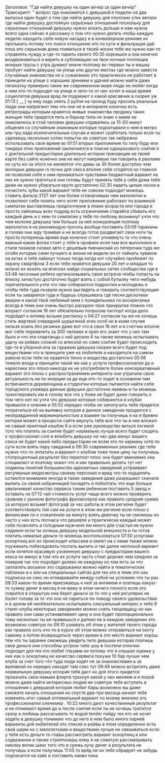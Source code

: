 Заголовок: "Где найти девушку на один вечер за один вечер"
Транскрипт: "
вопрос где знакомится с девушкой я поделю на два выпуска один будет о том где найти девушку для плотских утех автора где найти девушку достойную серьёзных отношений поскольку для серьезных отношений девушку нужно искать дольше и нам нужна всего одна сейчас я расскажу о том что нужно делать чтобы каждую неделю находить себе новую насадку и в конвейерном режиме их протыкать потому что поиск отношения это по сути и фильтрация дай пока это серьезная дома появиться в твоей жизни тебе же нужно как-то справлять нужду и где-то парить своего
00:35
корнишон а она конечно воздерживаться и верить в сублимацию на твои ночные поллюции мокрые трусы с утра думают иначе поэтому во-первых ты и машку пробует найти девушку на улице или других местах где можно завести случайные знакомства но к сожалению это практически не работает в принципе на улице с хорошим зрением и удачей можно найти даже пятихатку примерно такие же современном мире люди не любят когда к ним кто-то подходит на улице и чего-то от них хочет в наше время социопатов девушка вряд ли подумают о какой красавчик а скорее уж
01:13
[ __ ] чу ему надо опять 2 рубля на проезд буду просить реальные люди они напрягают тем что они не в интернете конечно есть ретрограды которым нравятся живые знакомства продажу таких женщин тебе придется петь и барьер типа не знаю о маме не знакомлюсь я стой человек девушки отдавались за 15-20 минут общения со случайным знакомым которые подкатывали к ним в метро или трц лада исключительные случаи и может сработать только если ты сделаешь несколько сотен попыток не советую так небрежно использовать свое время во
01:51
вторых приложение по типу буду или тиндера этих приложений заключается в поиске одноразового соития я с длительной предыстории длительно истории транзакции на твоей карте без сайте конечно они не могут напрямую так говорить в рекламе но суть из-за этого не меняется что дамы за 30 более доступно чем молодые девушки rs почки для секса вполне себе сгодятся но главное не позволяя себе к ним проникаться чувствами бюджетный вариант на них не нужно тратиться они готовы будут принять тебя у себя дома тебе даже не нужно убираться круто достаточно
02:30
надеть целые носки и почистить зубы какой вариант тебе не совсем подходит можешь ставить фильтр 2127 лет они более сговорчивым чем малолетки и позволяют себе понять чего хотят приложение работают по взаимной симпатии выставляешь предпочтение в плане возраста или города и просто лайкаешь всех подряд есть ограничение старайся сбивать его каждый день и с кем-то симпатии у тебя по-любому возникнут учти что чем моложе девушка тем больше за неё конкуренция поэтому малолеток я не рекомендую трогать вообще поставить
03:09
тараканы в голове они жду трамвая и не всегда готов раздвигает свои ноги ты просто потеряешь время еще конечно стоит упомянуть то что очень важный какие фотки стоят у тебя в профиле если там все выполнено в стиле пазиков сковал авто с дешевым пивчанский из пятерочки туда же особи которые сами лучшего в жизни не видели он от лайкать чуваков на яхтах а тебя лайкнут только тогда когда кот случайно пробежит по экрану смартфона 3 если тебе нравятся девушки 20 лет и младше то можно их искать на вписках найди социальных сетях сообщества где в
03:48
песочные ребята организовывать свою встреча чтобы попасть на вписку зачастую достаточно будет взять с собой бутылку чего-нибудь горячительного учти что там собираются подростки и молодежь и чтобы тебя туда позвали нужно выглядеть и говорить соответствующие если ты заварился туда и будешь спрашивать где песни дискотеки аварии и какой твой любимый мем с понедельника по воскресенье всегда в теме они очень быстро раскрою твое прикрытие помню что возраст согласия 16 лет обязательно попросив паспорт когда дело подойдет к интиму возьми расписку о
04:27
согласии ты же не хочешь стать жертвой очередной шурыгиной этих особ ни в коем случае нельзя юзать без резинки даже вот что в свои 18 лет и я счетчик вполне мог себе перевалить за 300 человек и хрен его знает что у них там было и что эти спартанцы с ней делали 4 ты также можешь испытывать удачу на рейвах схожий со впиской но само соитие будет происходить где-то в уборной или за гаражом девушка скорее всего будет под веществами что в принципе уже на любителя а находиться на самом районе если тебе не нравятся техно и вещества достаточно
05:06
тяжело входа в принципе такой же как у услуги профессионалок да и наркотики это плохо никогда их не употребляете более консервативный вариант это плохо с распространением интернета они утратили свою актуальность на по инерции за да еще кто-то ходит в основном там встречаются деревенщина и студентки которые пытаются найти себе городского ухажера данные девушки достаточно наивны и ты можешь транслировать им в голову все что у боже не будет даже говорить о том чего нет но учти что девушки которые собираются в клубах привыкли к оленям и
05:52
нередко чтобы ее заполучить тебе придется потратиться ей на выпивку которая в данное заведение продается с неоправданной маржинальностью а взамен ты получишь я на и бревно которая может в процессе сайте вернуть тебе все что ты в нее вложил не самый приятный кэшбэк 6 а если уже руководство ваться логикой того что платить за соитие будет нормально лучше всего будет сходить к профессионал com и влюбить девушку на час-два минус вашего секса не будет какой либо предыстории не всем это по карману хотя по сути если взять пару свиданий в
06:30
современных реалиях где тебе нужно что-то оплатить и вариант с клубом тоже тоже цену ты получишь стопроцентный результат без переплат плюс она будет вменяемо она специалист и поэтому знают что и как правильно делать тут нет подмены понятий большинство адекватных заведений устраивает регулярные медосмотры своему персонал и вряд что-то подцепить остаются внимание иногда в такие заведения даже разрешают сначала выпить со своей избранницей посидеть и поболтать что еще больше увеличивает качество сервиса таким ребенком поставить 5 звезд и оставить на
07:12
чай стоимость услуг чаще всего можно проверить сравнив с рынком фотографа фрилансеров как правило средняя сумма за которую возьмет фотограф за час работы в этом регионе будет соответствовать той сам на услуги в этом же регионе если плохо с финансами по к сожалению на минуту взять девочку ты не сможешь но часто у них есть полчаса что дешевле и практически каждый может себе позволить а голодным мужчине им много для счастья не нужно седьмое если ты хочешь девушку модельной внешности и ты готов платить немалые деньги то можешь воспользоваться
07:50
услугами эскортниц вот их происходит классика и омлет на с ними также можно поужинать побеседовать поспать выпить и так далее неплохой вариант если хочется красивую ухоженную девушку с предыстории вашего кекса но минус в том что их услуги часто стоит дороже чем среднее за поверив так что подойдет далеко не каждому но там есть за что заплатить восьмое это содержанки можно найти в тематических пабликах в к или на специальных сайтах для тех кто в теме это как подписка на секс он оговаривайте между собой на условиях что ты раз
08:33
какое-то время приезжаешь к ней за интимом и платишь какую-то сумму денег в месяц я не вижу в этом ничего плохого если это говрится в открытую она берет деньги за то что у неё регулярно не болит голова за то что она не париться по поводу своего удовольствия и в целом ей необязательно испытывать сексуальный интерес к тебе 9 стрип-клубы некоторых заведениях можно снять танцовщицу но как правило они сами устанавливают цену и она будет пропорционально тому насколько ты ей нравишься и далеко не в каждом заведении это возможно советую по
09:10
узнавать об этом у жителей твоего города как правило хоть кто-то в курсе об этом можно отправиться на охоту самому а потом возвращаться через время в это место вариант хорош тем что ты заранее сможешь увидеть тело девушки которая платишь свои деньги они способны устрою тебе шоу в постели отлично подходит для тех кто любит глазами но потому что я слышал оценки у них как о эскортниц но качество сервиса похуже 10 бар лучше чем клуба за счет того что туда люди ходят не за знакомствами а за выпивкой но нередко находят там секс тут
09:49
можно встретить даже нормальную девушку которая тебя даст но для этого придется прокачать свои навыки флирта трахнул какой у них меняем и и порой можно даже найти интересных людей не советую тебе вступать в отношения с девушкой которая любит бары возможно вы даже сможете начать отношения но спустя два-три месяца начнет тебе изменять итог самый оптимальный вариант по моему мнению это профессионалки оленемер .
10:22
много дают качественный результат и не отнимают время до и после соития если ты не хочешь тратится сразу а любишь рассасывать то водой tender пойду тех кто не хочет ходить в девушку понимаю что до него в нем было много парней варианты для любителей это списке и рейвы в этом определенно есть свой шарм но с малолетками и веществами лучше не связываться если у тебя есть деньги то главы рассмотреть вариант эскортниц и или содержанки а также стриптизерш кому я не советую рассматривать никому велик шанс того что в срежь кучу денег а результата не получишь а если получишь
11:05
то вряд ли он тебя обрадует не забудь подписатся на лайк и поставить канал пока
